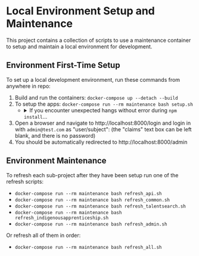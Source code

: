 # Local Environment Setup and Maintenance

This project contains a collection of scripts to use a maintenance container to setup and maintain a local environment for development.

## Environment First-Time Setup

To set up a local development environment, run these commands from anywhere in repo:

 1. Build and run the containers: `docker-compose up --detach --build`
 2. To setup the apps: `docker-compose run --rm maintenance bash setup.sh`
     - <details>
       <summary>If you encounter unexpected hangs without error during <code>npm install</code>...</summary>
       
       ...try stopping `mock-auth` container temporarily. (It runs a Java app,
       and these can be memory hogs.) You can do this via Docker UI or this CLI
       command:
       ```
       docker-compose stop mock-auth
       # Finish building app.
       docker-compose start mock-auth
       ```
       </details>
 3. Open a browser and navigate to http://localhost:8000/login and login in
    with `admin@test.com` as "user/subject": (the "claims" text box can be left
    blank, and there is no password)
 4. You should be automatically redirected to http://localhost:8000/admin

## Environment Maintenance

To refresh each sub-project after they have been setup run one of the refresh scripts:

 - `docker-compose run --rm maintenance bash refresh_api.sh`
 - `docker-compose run --rm maintenance bash refresh_common.sh`
 - `docker-compose run --rm maintenance bash refresh_talentsearch.sh`
 - `docker-compose run --rm maintenance bash refresh_indigenousapprenticeship.sh`
 - `docker-compose run --rm maintenance bash refresh_admin.sh`

Or refresh all of them in order:

 - `docker-compose run --rm maintenance bash refresh_all.sh`
